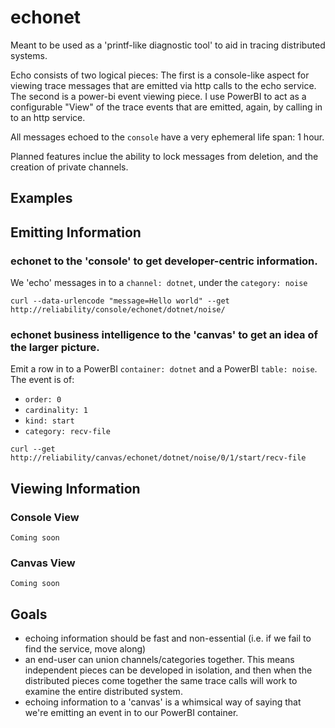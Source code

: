 # echonet
Meant to be used as a 'printf-like diagnostic tool' to aid in tracing distributed systems.

Echo consists of two logical pieces: The first is a console-like aspect for viewing trace messages that are emitted via http calls to the echo service. The second is a power-bi event viewing piece. I use PowerBI to act as a configurable "View" of the trace events that are emitted, again, by calling in to an http service. 

All messages echoed to the `console` have a very ephemeral life span: 1 hour. 

Planned features inclue the ability to lock messages from deletion, and the creation of private channels.

## Examples
## Emitting Information
### echonet to the 'console' to get developer-centric information.
We 'echo' messages in to a `channel: dotnet`, under the `category: noise`

```
curl --data-urlencode "message=Hello world" --get http://reliability/console/echonet/dotnet/noise/
```

### echonet business intelligence to the 'canvas' to get an idea of the larger picture.

Emit a row in to a PowerBI `container: dotnet` and a PowerBI `table: noise`.
The event is of:
- `order: 0` 
- `cardinality: 1`
- `kind: start`
- `category: recv-file`
```
curl --get http://reliability/canvas/echonet/dotnet/noise/0/1/start/recv-file
```
## Viewing Information
### Console View
`Coming soon`
### Canvas View
`Coming soon`

## Goals
- echoing information should be fast and non-essential (i.e. if we fail to find the service, move along)
- an end-user can union channels/categories together. This means independent pieces can be developed in isolation, and then
when the distributed pieces come together the same trace calls will work to examine the entire distributed system.
- echoing information to a 'canvas' is a whimsical way of saying that we're emitting an event in to our PowerBI container.

